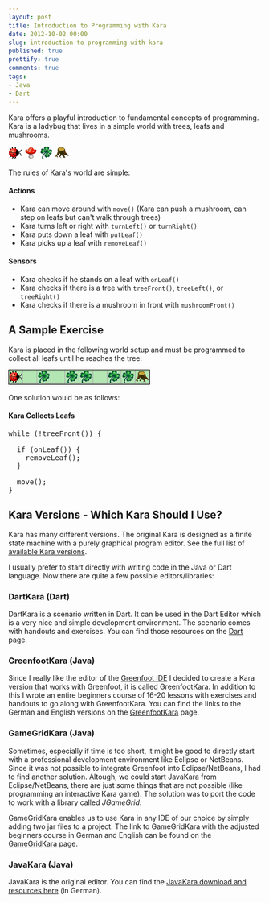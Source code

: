 ```yaml
---
layout: post
title: Introduction to Programming with Kara
date: 2012-10-02 00:00
slug: introduction-to-programming-with-kara
published: true
prettify: true
comments: true
tags:
- Java
- Dart
---
```


Kara offers a playful introduction to fundamental concepts of programming. Kara is a ladybug that lives in a simple world with trees, leafs and mushrooms.

![Kara](/assets/blog/12-10-02-introduction-to-programming-with-kara/kara.png) ![Mushroom](/assets/blog/12-10-02-introduction-to-programming-with-kara/mushroom.png) ![Leaf](/assets/blog/12-10-02-introduction-to-programming-with-kara/leaf.png) ![Tree](/assets/blog/12-10-02-introduction-to-programming-with-kara/tree.png)

The rules of Kara's world are simple:


#### Actions

* Kara can move around with `move()` (Kara can push a mushroom, can step on leafs but can't walk through trees)
* Kara turns left or right with `turnLeft()` or `turnRight()`
* Kara puts down a leaf with `putLeaf()`
* Kara picks up a leaf with `removeLeaf()`


#### Sensors

* Kara checks if he stands on a leaf with `onLeaf()`
* Kara checks if there is a tree with `treeFront()`, `treeLeft()`, or `treeRight()`
* Kara checks if there is a mushroom in front with `mushroomFront()`


## A Sample Exercise

Kara is placed in the following world setup and must be programmed to collect all leafs until he reaches the tree:

![Kara Collects Leafs](/assets/blog/12-10-02-introduction-to-programming-with-kara/kara-example-collect-leafs.png) 

One solution would be as follows:


#### Kara Collects Leafs

<pre class="prettyprint lang-java">
while (!treeFront()) {

  if (onLeaf()) {
    removeLeaf();
  }
  
  move();
}
</pre>


## Kara Versions - Which Kara Should I Use?

Kara has many different versions. The original Kara is designed as a finite state machine with a purely graphical program editor. See the full list of [available Kara versions](http://www.swisseduc.ch/informatik/karatojava/index.html).

I usually prefer to start directly with writing code in the Java or Dart language. Now there are quite a few possible editors/libraries:


### DartKara (Dart)

DartKara is a scenario written in Dart. It can be used in the Dart Editor which is a very nice and simple development environment. The scenario comes with handouts and exercises. You can find those resources on the [Dart](/dart/) page.


### GreenfootKara (Java)

Since I really like the editor of the [Greenfoot IDE](http://greenfoot.org) I decided to create a Kara version that works with Greenfoot, it is called GreenfootKara. In addition to this I wrote an entire beginners course of 16-20 lessons with exercises and handouts to go along with GreenfootKara. You can find the links to the German and English versions on the [GreenfootKara](/java/greenfoot-kara-intro/) page.


### GameGridKara (Java)

Sometimes, especially if time is too short, it might be good to directly start with a professional development environment like Eclipse or NetBeans. Since it was not possible to integrate Greenfoot into Eclipse/NetBeans, I had to find another solution. Altough, we could start JavaKara from Eclipse/NetBeans, there are just some things that are not possible (like programming an interactive Kara game). The solution was to port the code to work with a library called *JGameGrid*.

GameGridKara enables us to use Kara in any IDE of our choice by simply adding two jar files to a project. The link to GameGridKara with the adjusted beginners course in German and English can be found on the [GameGridKara](/java/gamegrid-kara-intro/) page.


### JavaKara (Java)

JavaKara is the original editor. You can find the [JavaKara download and resources here](http://www.swisseduc.ch/informatik/karatojava/javakara/index.html) (in German).











